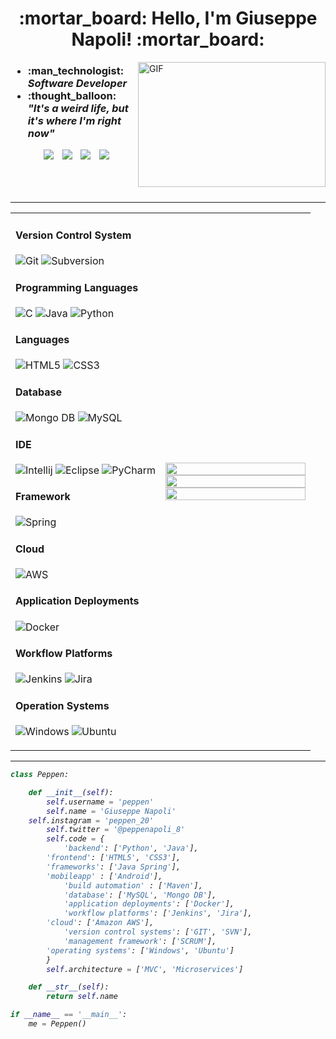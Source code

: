 <h1 align="center"> :mortar_board: Hello, I'm Giuseppe Napoli! :mortar_board: </h1>

<img align="right" top="500" height="200" width="300" alt="GIF" src="https://media.giphy.com/media/SWoSkN6DxTszqIKEqv/giphy.gif">

 <div class="icons-social">
 	<div>
 		<h3> <ul align="left">
			<li>:man_technologist: <i>Software Developer</i> </li>
			<li>:thought_balloon: <i>"It's a weird life, but it's where I'm right now"<i> </li>
		      </ul>
		</h3>
	</div>
	<div align="center">
        <a style="margin-left: 10px;" target="_blank" href="https://www.linkedin.com/in/giuseppe-napoli-768563169/">
		<img src="https://img.icons8.com/doodle/40/000000/linkedin--v2.png"></a>
        <a style="margin-left: 10px;" target="_blank" href="https://github.com/Peppen">
		<img src="https://img.icons8.com/doodle/40/000000/github--v1.png"></a>
        <a style="margin-left: 10px;" target="_blank" href="https://www.instagram.com/peppen_20/">
		<img src="https://img.icons8.com/doodle/40/000000/instagram-new--v2.png"></a>
	<a style="margin-left: 10px;" target="_blank" href="https://twitter.com/PeppeNapoli_8">
		<img src="https://img.icons8.com/doodle/1x/twitter-squared--v2.png" ></a>
	</div>
 </div>
 
 <br>
 <br>
 <br>
 
 ---

<table width="100%" align="center">

 <tr>
    <td width="50%">

#### Version Control System

![Git](https://img.shields.io/badge/-Git-05122A?style=flat&logo=git)
![Subversion](https://img.shields.io/badge/-Svn-05122A?style=flat&logo=subversion)

#### Programming Languages

![C](https://img.shields.io/badge/C-05122A?style=flat&logo=C&logoColor=white)
![Java](https://img.shields.io/badge/Java-05122A?style=flat&logo=openjdk&logoColor=white)
![Python](https://img.shields.io/badge/Python-05122A?style=flat&logo=Python&logoColor=white)

#### Languages
![HTML5](https://img.shields.io/badge/HTML5-05122A?style=flat&logo=html5&logoColor=white)
![CSS3](https://img.shields.io/badge/CSS3-05122A?style=flat&logo=css3&logoColor=white)

#### Database

![Mongo DB](https://img.shields.io/badge/MongoDB-05122A?style=flat&logo=mongodb&logoColor=white)
![MySQL](https://img.shields.io/badge/MySQL-05122A?style=flat&logo=mysql&logoColor=A8B9CC)

#### IDE

![Intellij](https://img.shields.io/badge/-IntelliJ-05122A?&logo=intellij-idea&logoColor=white)
![Eclipse](https://img.shields.io/badge/-Eclipse-05122A?style=flat&logo=eclipse&logoColor=white)
![PyCharm](https://img.shields.io/badge/-PyCharm-05122A?style=flat&logo=PyCharm&logoColor=white)

#### Framework

![Spring](https://img.shields.io/badge/-Spring-05122A?&logo=Spring&logoColor=white)

#### Cloud

![AWS](https://img.shields.io/badge/Amazon_AWS-05122A?style=flat&logo=amazon-aws&logoColor=white)


#### Application Deployments
![Docker](https://img.shields.io/badge/-Docker-05122A?&logo=Docker&logoColor=white)

#### Workflow Platforms
![Jenkins](https://img.shields.io/badge/Jenkins-05122A?style=flat&logo=Jenkins&logoColor=white)
![Jira](https://img.shields.io/badge/Jira-05122A?style=flat&logo=Jira&logoColor=black)

#### Operation Systems

![Windows](https://img.shields.io/badge/Windows-05122A?style=flat&logo=windows&logoColor=white)
![Ubuntu](https://img.shields.io/badge/Ubuntu-05122A?style=flat&logo=ubuntu&logoColor=black)



     
</td>
    <td>

<p>
  <img width="100%" src="https://github-readme-stats.vercel.app/api?username=peppen&theme=algolia&show_icons=true&bg_color=transparent&title_color=navy&text_color=black" />
 </br>
  <img width="100%" src="https://github-readme-streak-stats.herokuapp.com/?user=peppen"/>
 </br>
  <img width="100%" src="https://github-readme-stats.vercel.app/api/top-langs/?username=peppen&exclude_repo=Portfolio,HomePal&langs_count=7&layout=compact&bg_color=transparent" />
</p>
     
  </td>
 </tr>
</table>

---

`````Python
class Peppen:

    def __init__(self):
        self.username = 'peppen'
        self.name = 'Giuseppe Napoli'
	self.instagram = 'peppen_20'
        self.twitter = '@peppenapoli_8'
        self.code = {
            'backend': ['Python', 'Java'],
	    'frontend': ['HTML5', 'CSS3'],
	    'frameworks': ['Java Spring'],
	    'mobileapp' : ['Android'],
            'build automation' : ['Maven'],
            'database': ['MySQL', 'Mongo DB'],
            'application deployments': ['Docker'],
            'workflow platforms': ['Jenkins', 'Jira'],
	    'cloud': ['Amazon AWS'],
            'version control systems': ['GIT', 'SVN'],
            'management framework': ['SCRUM'],
	    'operating systems': ['Windows', 'Ubuntu']
        }
        self.architecture = ['MVC', 'Microservices']

    def __str__(self):
        return self.name

if __name__ == '__main__':
    me = Peppen()
`````










